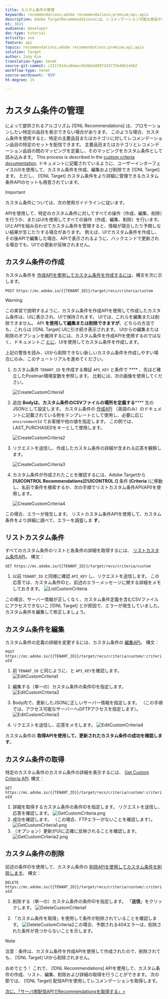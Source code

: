 ```yaml
---
title: カスタム条件の管理
keywords: recommendations;adobe recommendations;premium;api;apis
description: Adobe TargetRecommendationsには、レコメンデーション可能な商品やコンテンツのカタログを管理するためのAPIの専用セットが含まれています。レコメンデーションのアルゴリズムとキャンペーンを管理します。Web、モバイル、電子メール、IOTなどのチャネルに表示するJSON、HTMLまたはXMLオブジェクトでレコメンデーションを配信します。
kt: 3815
audience: developer
doc-type: tutorial
activity: use
feature: api
topics: recommendations;adobe recommendations;premium;api;apis
solution: Target
author: Judy Kim
translation-type: tm+mt
source-git-commit: c221f434ce9daec03dbb4d897343775b40b14462
workflow-type: tm+mt
source-wordcount: '959'
ht-degree: 1%

---
```



# カスタム条件の管理

によって提供されるアルゴリズム [!DNL Recommendations] は、プロモーションしたい特定の品目を表示できない場合があります。 このような場合、カスタム条件を使用すると、特定の主要品目またはカテゴリに対してレコメンデーション品目の特定のセットを配信できます。 主要品目またはカテゴリとレコメンデーション品目の間のマッピングを定義し、そのマッピングをカスタム条件として読み込みます。 This process is described in the [custom criteria documentation](https://docs.adobe.com/content/help/en/target/using/recommendations/criteria/recommendations-csv.html). ドキュメントに記載されているように、ユーザーインターフェイス(UI)を使用して、カスタム条件を作成、編集および削除でき [!DNL Target] ます。 ただし、 [!DNL Target] カスタム条件をより詳細に管理できるカスタム条件APIのセットも用意されています。

>[!IMPORTANT]
>
>カスタム条件については、次の使用ガイドラインに従います。
>
> APIを使用して、特定のカスタム条件に対してすべての操作（作成、編集、削除）を行うか、またはUIを使用してすべての操作（作成、編集、削除）を行います。 UIとAPIを組み合わせてカスタム条件を管理すると、情報が競合したり予期しない結果が生じたりする場合があります。 例えば、UIでカスタム条件を作成し、その後APIで編集した場合、APIで表示されるように、バックエンドで更新される場合でも、UIでの更新が反映されません。

## カスタム条件の作成

カスタム条件を [作成APIを使用してカスタム条件を作成するには](https://developers.adobetarget.com/api/recommendations/#operation/createCriteriaCustom)、構文を次に示します。

`POST https://mc.adobe.io/{{TENANT_ID}}/target/recs/criteria/custom`

>[!WARNING]
>
>この実習で説明するように、カスタム条件を作成APIを使用して作成したカスタム条件は、UIに表示され、UIで保持されます。 UIでは、これらを編集または削除できません。 API **を使用して編集または削除できますが**、どちらの方法でも、これらは [!DNL Target] UIに引き続き表示されます。 UIからの編集または削除のオプションを維持するには、カスタム条件を作成APIを使用するのではなく、ドキュメントご [とに](https://docs.adobe.com/content/help/en/target/using/recommendations/criteria/recommendations-csv.html)、UIを使用してカスタム条件を作成します。

上記の警告を読み、UIから削除できない新しいカスタム条件を作成しやすい場合にのみ、このチュートリアルを進めてください。

1. カスタム条件 `TENANT_ID` を作成する検証 `API_KEY` と条件で **** 、先ほど確立したPostman環境変数を参照します。 比較には、次の画像を使用してください。

   ![CreateCustomCriteria1](assets/CreateCustomCriteria1.png)

2. 追加 **Bodyは、カスタム条件のCSVファイルの場所を定義する****** 生のJSONとして設定します。 カスタム条件の [作成API](https://developers.adobetarget.com/api/recommendations/#operation/getAllCriteriaCustom) （英語のみ）のドキュメントに記載されている例をテンプレートとして使用し、必要に応じ `environmentId` てお客様や他の値を指定します。 この例では、LAST_PURCHASEDをキーとして使用します。

   ![CreateCustomCriteria2](assets/CreateCustomCriteria2.png)

3. リクエストを送信し、作成したカスタム条件の詳細が含まれる応答を観察します。

   ![CreateCustomCriteria3](assets/CreateCustomCriteria3.png)

4. カスタム条件が作成されたことを確認するには、Adobe Targetから **[!UICONTROL Recommendations][!UICONTROL /]** 条件 **(Criteria** )に移動し、名前で条件を検索するか、次の手順でリストカスタム条件API(API)を使用します。

   ![CreateCustomCriteria4](assets/CreateCustomCriteria4.png)

この場合、エラーが発生します。 リストカスタム条件APIを使用して、カスタム条件をより詳細に調べて、エラーを調査しま **す**。

## リストカスタム条件

すべてのカスタム条件のリストと各条件の詳細を取得するには、 [リストカスタム条件API](https://developers.adobetarget.com/api/recommendations/#operation/getAllCriteriaCustom)。 構文：

`GET https://mc.adobe.io/{{TENANT_ID}}/target/recs/criteria/custom`

1. 以前 `TENANT_ID` と同様に確認 `API_KEY` し、リクエストを送信します。 この応答では、カスタム条件IDと、前述のエラーメッセージに関する詳細をメモしておきます。
   ![ListCustomCriteria](assets/ListCustomCriteria.png)

この場合、サーバー情報が正しくなく、カスタム条件定義を含むCSVファイルにアクセスできないこ [!DNL Target] とが原因で、エラーが発生していました。 カスタム条件を編集して修正しましょう。

## カスタム条件を編集

カスタム条件の定義の詳細を変更するには、カスタム条件の [編集API](https://developers.adobetarget.com/api/recommendations/#operation/updateCriteriaCustom)。 構文：

`POST https://mc.adobe.io/{{TENANT_ID}}/target/recs/criteria/custom/:criteriaId`

1. 前 `TENANT_ID` と同じように、と `API_KEY`を確認します。
   ![EditCustomCriteria1](assets/EditCustomCriteria1.png)

1. 編集する（単一の）カスタム条件の条件IDを指定します。
   ![EditCustomCriteria2](assets/EditCustomCriteria2.png)

1. Body内で、更新したJSONに正しいサーバー情報を指定します。 （この手順では、アクセス可能なサーバーへのFTPアクセスを指定します）。
   ![EditCustomCriteria3](assets/EditCustomCriteria3.png)

1. リクエストを送信し、応答をメモします。
   ![EditCustomCriteria4](assets/EditCustomCriteria4.png)

カスタム条件の **取得APIを使用して、更新されたカスタム条件の成功を確認します**。

## カスタム条件の取得

特定のカスタム条件のカスタム条件の詳細を表示するには、 [Get Custom Criteria API](https://developers.adobetarget.com/api/recommendations/#operation/getCriteriaCustom). 構文：

`GET https://mc.adobe.io/{{TENANT_ID}}/target/recs/criteria/custom/:criteriaId`

1. 詳細を取得するカスタム条件の条件IDを指定します。 リクエストを送信し、応答を確認します。
   ![GetCustomCriteria.png](assets/GetCustomCriteria.png)
1. 成功を確認します。 （この場合、FTPエラーがないことを確認します）。
   ![GetCustomCriteria1.png](assets/GetCustomCriteria1.png)
1. （オプション）更新がUIに正確に反映されることを確認します。
   ![GetCustomCriteria2.png](assets/GetCustomCriteria2.png)

## カスタム条件の削除

前述の条件IDを使用して、カスタム条件の [削除APIを使用してカスタム条件を削除します](https://developers.adobetarget.com/api/recommendations/#operation/deleteCriteriaCustom)。 構文：

`DELETE https://mc.adobe.io/{{TENANT_ID}}/target/recs/criteria/custom/:criteriaId`

1. 削除する（単一の）カスタム条件の条件IDを指定します。 「**送信**」をクリックします。
   ![DeleteCustomCriteria1](assets/DeleteCustomCriteria1.png)

1. 「カスタム条件を取得」を使用して条件が削除されていることを確認します。
   ![DeleteCustomCriteria2](assets/DeleteCustomCriteria2.png)この場合、予期される404エラーは、削除された条件が見つからないことを示します。

>[!NOTE]
>注意：条件は、カスタム条件を作成APIを使用して作成されたので、削除されても、 [!DNL Target] UIから削除されません。

おめでとう！ これで、 [!DNL Recommendations] APIを使用して、カスタム条件の作成、リスト、編集、削除および詳細の取得を行うことができます。 次の節では、 [!DNL Target] 配信APIを使用してレコメンデーションを取得します。

[次に、「サーバ側配信APIでRecommendationsを取得する」>](fetch-recs-server-side-delivery-api.md)

